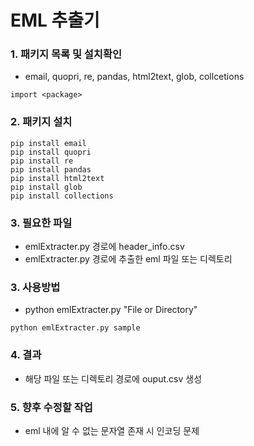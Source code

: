 # EML 추출기

### 1. 패키지 목록 및 설치확인
- email, quopri, re, pandas, html2text, glob, collcetions
```
import <package>
```

### 2. 패키지 설치
```
pip install email
pip install quopri
pip install re
pip install pandas
pip install html2text
pip install glob
pip install collections
```

### 3. 필요한 파일 
- emlExtracter.py 경로에 header_info.csv
- emlExtracter.py 경로에 추출한 eml 파일 또는 디렉토리

### 3. 사용방법
- python emlExtracter.py "File or Directory"
```
python emlExtracter.py sample
```

### 4. 결과
- 해당 파일 또는 디렉토리 경로에 ouput.csv 생성

### 5. 향후 수정할 작업
- eml 내에 알 수 없는 문자열 존재 시 인코딩 문제
